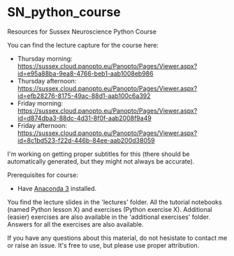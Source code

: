 # SN_python_course
Resources for Sussex Neuroscience Python Course

You can find the lecture capture for the course here:
* Thursday morning: https://sussex.cloud.panopto.eu/Panopto/Pages/Viewer.aspx?id=e95a88ba-9ea8-4766-beb1-aab1008eb986
* Thursday afternoon: https://sussex.cloud.panopto.eu/Panopto/Pages/Viewer.aspx?id=efb28276-8175-49ac-88d1-aab100c6a392
* Friday morning: https://sussex.cloud.panopto.eu/Panopto/Pages/Viewer.aspx?id=d874dba3-88dc-4d31-8f0f-aab2008f9a49
* Friday afternoon: https://sussex.cloud.panopto.eu/Panopto/Pages/Viewer.aspx?id=8c1bd523-f22d-446b-84ee-aab200d38059

I'm working on getting proper subtitles for this (there should be automatically generated, but they might not always be accurate).

Prerequisites for course:
- Have [Anaconda 3](https://www.anaconda.com/distribution/) installed.

You find the lecture slides in the 'lectures' folder. All the tutorial notebooks (named Python lesson X) and exercises (Python exercise X). Additional (easier) exercises are also available in the 'additional exercises' folder. Answers for all the exercises are also available.

If you have any questions about this material, do not hesistate to contact me or raise an issue. It's free to use, but please use proper attribution. 

